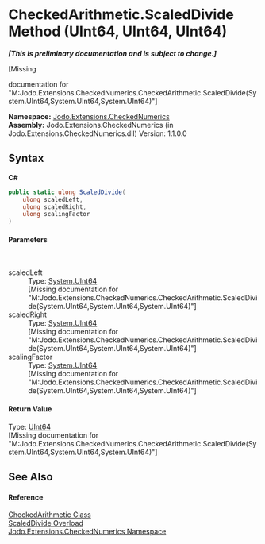 # CheckedArithmetic.ScaledDivide Method (UInt64, UInt64, UInt64)
 _**\[This is preliminary documentation and is subject to change.\]**_

\[Missing <summary> documentation for "M:Jodo.Extensions.CheckedNumerics.CheckedArithmetic.ScaledDivide(System.UInt64,System.UInt64,System.UInt64)"\]

**Namespace:**&nbsp;<a href="N_Jodo_Extensions_CheckedNumerics">Jodo.Extensions.CheckedNumerics</a><br />**Assembly:**&nbsp;Jodo.Extensions.CheckedNumerics (in Jodo.Extensions.CheckedNumerics.dll) Version: 1.1.0.0

## Syntax

**C#**<br />
``` C#
public static ulong ScaledDivide(
	ulong scaledLeft,
	ulong scaledRight,
	ulong scalingFactor
)
```


#### Parameters
&nbsp;<dl><dt>scaledLeft</dt><dd>Type: <a href="https://docs.microsoft.com/dotnet/api/system.uint64" target="_blank" rel="noopener noreferrer">System.UInt64</a><br />\[Missing <param name="scaledLeft"/> documentation for "M:Jodo.Extensions.CheckedNumerics.CheckedArithmetic.ScaledDivide(System.UInt64,System.UInt64,System.UInt64)"\]</dd><dt>scaledRight</dt><dd>Type: <a href="https://docs.microsoft.com/dotnet/api/system.uint64" target="_blank" rel="noopener noreferrer">System.UInt64</a><br />\[Missing <param name="scaledRight"/> documentation for "M:Jodo.Extensions.CheckedNumerics.CheckedArithmetic.ScaledDivide(System.UInt64,System.UInt64,System.UInt64)"\]</dd><dt>scalingFactor</dt><dd>Type: <a href="https://docs.microsoft.com/dotnet/api/system.uint64" target="_blank" rel="noopener noreferrer">System.UInt64</a><br />\[Missing <param name="scalingFactor"/> documentation for "M:Jodo.Extensions.CheckedNumerics.CheckedArithmetic.ScaledDivide(System.UInt64,System.UInt64,System.UInt64)"\]</dd></dl>

#### Return Value
Type: <a href="https://docs.microsoft.com/dotnet/api/system.uint64" target="_blank" rel="noopener noreferrer">UInt64</a><br />\[Missing <returns> documentation for "M:Jodo.Extensions.CheckedNumerics.CheckedArithmetic.ScaledDivide(System.UInt64,System.UInt64,System.UInt64)"\]

## See Also


#### Reference
<a href="T_Jodo_Extensions_CheckedNumerics_CheckedArithmetic">CheckedArithmetic Class</a><br /><a href="Overload_Jodo_Extensions_CheckedNumerics_CheckedArithmetic_ScaledDivide">ScaledDivide Overload</a><br /><a href="N_Jodo_Extensions_CheckedNumerics">Jodo.Extensions.CheckedNumerics Namespace</a><br />
